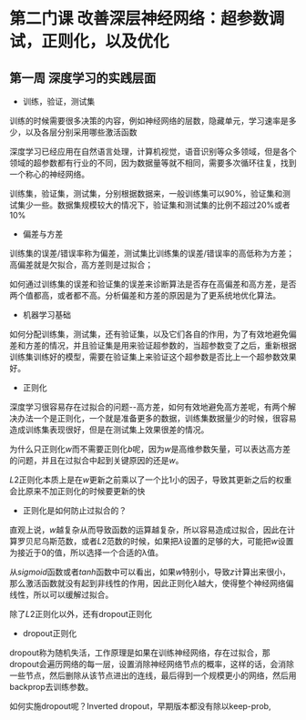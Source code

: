 # 第二门课 改善深层神经网络：超参数调试，正则化，以及优化



## 第一周 深度学习的实践层面

* 训练，验证，测试集

训练的时候需要很多决策的内容，例如神经网络的层数，隐藏单元，学习速率是多少，以及各层分别采用哪些激活函数

深度学习已经应用在自然语言处理，计算机视觉，语音识别等众多领域，但是各个领域的超参数都有行业的不同，因为数据量等就不相同，需要多次循环往复，找到一个称心的神经网络。

训练集，验证集，测试集，分别根据数据来，一般训练集可以90%，验证集和测试集少一些。数据集规模较大的情况下，验证集和测试集的比例不超过20%或者10%

* 偏差与方差

训练集的误差/错误率称为偏差，测试集比训练集的误差/错误率的高低称为方差；高偏差就是欠拟合，高方差则是过拟合；

如何通过训练集的误差和验证集的误差来诊断算法是否存在高偏差和高方差，是否两个值都高，或者都不高。分析偏差和方差的原因是为了更系统地优化算法。

* 机器学习基础

如何分配训练集，测试集，还有验证集，以及它们各自的作用，为了有效地避免偏差和方差的情况，并且验证集是用来验证超参数的，当超参数变了之后，重新根据训练集训练好的模型，需要在验证集上来验证这个超参数是否比上一个超参数效果好。

* 正则化

深度学习很容易存在过拟合的问题--高方差，如何有效地避免高方差呢，有两个解决办法一个是正则化，一个就是准备更多的数据，训练集数据量少的时候，很容易造成训练集表现很好，但是在测试集上效果很差的情况。

为什么只正则化$w$而不需要正则化$b$呢，因为$w$是高维参数矢量，可以表达高方差的问题，并且在过拟合中起到关键原因的还是$w$。

$L2$正则化本质上是在$w$更新之前乘以了一个比1小的因子，导致其更新之后的权重会比原来不加正则化的时候要更新的快

* 正则化是如何防止过拟合的？

直观上说，$w$越复杂从而导致函数的运算越复杂，所以容易造成过拟合，因此在计算罗贝尼乌斯范数，或者$L2$范数的时候，如果把$λ$设置的足够的大，可能把$w$设置为接近于0的值，所以选择一个合适的λ值。

从$sigmoid$函数或者$tanh$函数中可以看出，如果$w$特别小，导致$z$计算出来很小，那么激活函数就没有起到非线性的作用，因此正则化$λ$越大，使得整个神经网络偏线性，所以可以缓解过拟合。

除了$L2$正则化以外，还有dropout正则化

* dropout正则化

dropout称为随机失活，工作原理是如果在训练神经网络，存在过拟合，那dropout会遍历网络的每一层，设置消除神经网络节点的概率，这样的话，会消除一些节点，然后删除从该节点进出的连线，最后得到一个规模更小的网络，然后用backprop去训练参数。

如何实施dropout呢？Inverted dropout，早期版本都没有除以keep-prob,

